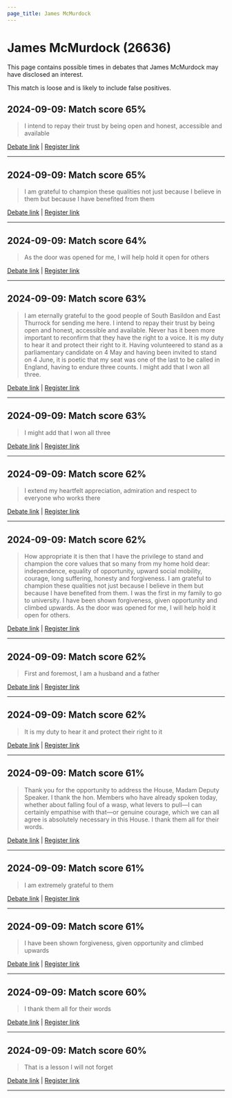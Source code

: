 ```yaml
---
page_title: James McMurdock
---
```


# James McMurdock  (26636)

This page contains possible times in debates that James McMurdock may have disclosed an interest.

This match is loose and is likely to include false positives. 



## 2024-09-09: Match score 65%

>I intend to repay their trust by being open and honest, accessible and available

[Debate link](https://www.theyworkforyou.com/debates/?id=2024-09-09b.645.1) | [Register link](https://www.theyworkforyou.com/mp/26636/register)


---



## 2024-09-09: Match score 65%

>I am grateful to champion these qualities not just because I believe in them but because I have benefited from them

[Debate link](https://www.theyworkforyou.com/debates/?id=2024-09-09b.645.1) | [Register link](https://www.theyworkforyou.com/mp/26636/register)


---



## 2024-09-09: Match score 64%

>As the door was opened for me, I will help hold it open for others

[Debate link](https://www.theyworkforyou.com/debates/?id=2024-09-09b.645.1) | [Register link](https://www.theyworkforyou.com/mp/26636/register)


---



## 2024-09-09: Match score 63%

>I am eternally grateful to the good people of South Basildon and East Thurrock for sending me here. I intend to repay their trust by being open and honest, accessible and available. Never has it been more important to reconfirm that they have the right to a voice. It is my duty to hear it and protect their right to it. Having volunteered to stand as a parliamentary candidate on 4 May and having been invited to stand on 4 June, it is poetic that my seat was one of the last to be called in England, having to endure three counts. I might add that I won all three.

[Debate link](https://www.theyworkforyou.com/debates/?id=2024-09-09b.645.1) | [Register link](https://www.theyworkforyou.com/mp/26636/register)


---



## 2024-09-09: Match score 63%

>I might add that I won all three

[Debate link](https://www.theyworkforyou.com/debates/?id=2024-09-09b.645.1) | [Register link](https://www.theyworkforyou.com/mp/26636/register)


---



## 2024-09-09: Match score 62%

>I extend my heartfelt appreciation, admiration and respect to everyone who works there

[Debate link](https://www.theyworkforyou.com/debates/?id=2024-09-09b.645.1) | [Register link](https://www.theyworkforyou.com/mp/26636/register)


---



## 2024-09-09: Match score 62%

>How appropriate it is then that I have the privilege to stand and champion the core values that so many from my home hold dear: independence, equality of opportunity, upward social mobility, courage, long suffering, honesty and forgiveness. I am grateful to champion these qualities not just because I believe in them but because I have benefited from them. I was the first in my family to go to university. I have been shown forgiveness, given opportunity and climbed upwards. As the door was opened for me, I will help hold it open for others.

[Debate link](https://www.theyworkforyou.com/debates/?id=2024-09-09b.645.1) | [Register link](https://www.theyworkforyou.com/mp/26636/register)


---



## 2024-09-09: Match score 62%

>First and foremost, I am a husband and a father

[Debate link](https://www.theyworkforyou.com/debates/?id=2024-09-09b.645.1) | [Register link](https://www.theyworkforyou.com/mp/26636/register)


---



## 2024-09-09: Match score 62%

>It is my duty to hear it and protect their right to it

[Debate link](https://www.theyworkforyou.com/debates/?id=2024-09-09b.645.1) | [Register link](https://www.theyworkforyou.com/mp/26636/register)


---



## 2024-09-09: Match score 61%

>Thank you for the opportunity to address the House, Madam Deputy Speaker. I thank the hon. Members who have already spoken today, whether about falling foul of a wasp, what levers to pull—I can certainly empathise with that—or genuine courage, which we can all agree is absolutely necessary in this House. I thank them all for their words.

[Debate link](https://www.theyworkforyou.com/debates/?id=2024-09-09b.645.1) | [Register link](https://www.theyworkforyou.com/mp/26636/register)


---



## 2024-09-09: Match score 61%

>I am extremely grateful to them

[Debate link](https://www.theyworkforyou.com/debates/?id=2024-09-09b.645.1) | [Register link](https://www.theyworkforyou.com/mp/26636/register)


---



## 2024-09-09: Match score 61%

>I have been shown forgiveness, given opportunity and climbed upwards

[Debate link](https://www.theyworkforyou.com/debates/?id=2024-09-09b.645.1) | [Register link](https://www.theyworkforyou.com/mp/26636/register)


---



## 2024-09-09: Match score 60%

>I thank them all for their words

[Debate link](https://www.theyworkforyou.com/debates/?id=2024-09-09b.645.1) | [Register link](https://www.theyworkforyou.com/mp/26636/register)


---



## 2024-09-09: Match score 60%

>That is a lesson I will not forget

[Debate link](https://www.theyworkforyou.com/debates/?id=2024-09-09b.645.1) | [Register link](https://www.theyworkforyou.com/mp/26636/register)


---

